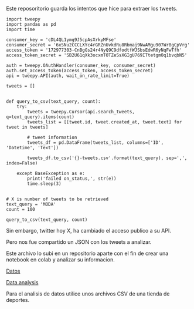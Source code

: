 Este reposoritorio guarda los intentos que hice para extraer los tweets.

```
import tweepy
import pandas as pd
import time

consumer_key = 'cDL4QL1ymg9J5cpAsXrkyMFse'
consumer_secret = '6xSNu2CCCLXYc4rGRZnUvkdRu8Rbmaj9NwAMgu907Wr8gCpVrg'
access_token = '172977303-CnBgGs24r4NyQ9C9dfodtfWJSbsEdwR6yNqFwTfh'
access_token_secret = 'SB2U61qXk3ocxmTOTZeSsXGIgU769ITtetgmOq1bvqbN5'

auth = tweepy.OAuthHandler(consumer_key, consumer_secret)
auth.set_access_token(access_token, access_token_secret)
api = tweepy.API(auth, wait_on_rate_limit=True)

tweets = []


def query_to_csv(text_query, count):
    try:
        tweets = tweepy.Cursor(api.search_tweets, q=text_query).items(count)
        tweets_list = [[tweet.id, tweet.created_at, tweet.text] for tweet in tweets]

        # tweet information
        tweets_df = pd.DataFrame(tweets_list, columns=['ID', 'Datetime', 'Text'])

        tweets_df.to_csv('{}-tweets.csv'.format(text_query), sep=',', index=False)

    except BaseException as e:
        print('failed on_status,', str(e))
        time.sleep(3)


# X is number of tweets to be retrieved
text_query = 'MODA'
count = 100

query_to_csv(text_query, count)
```

Sin embargo, twitter hoy X, ha cambiado el acceso publico a su API.

Pero nos fue compartido un JSON con los tweets a analizar.

Este archivo lo subi en un repositorio aparte con el fin de crear una notebook en colab y analizar su informacion.

[Datos](https://github.com/jcarlos03100890/Reto1_data)

[Data analysis](https://github.com/jcarlos03100890/CicloID1/blob/main/Data_analysis.ipynb)

Para el analisis de datos utilice unos archivos CSV de una tienda de deportes.



